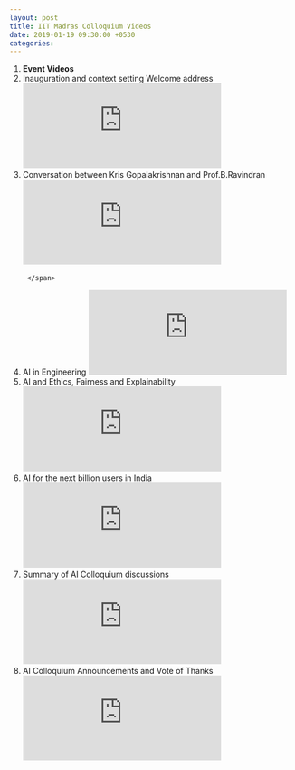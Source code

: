 ```yaml
---
layout: post
title: IIT Madras Colloquium Videos
date: 2019-01-19 09:30:00 +0530
categories:
---
```


<ol class="publications container mt-4">
  <li class="row">
    <span class="col-5 text-center"><strong> Event </strong> </span>
    <span class="col-25 text-center"><strong> Videos</strong> </span>
  </li>
  <li class="row"> 
     <span class="col-5 text-center">
      Inauguration and context setting Welcome address 
       </span>
       <span class="col-25"> <iframe width="350" height="150" src="https://player.vimeo.com/video/336771207?title=0&byline=0&portrait=0" frameborder="0" allow="autoplay; encrypted-media" allowfullscreen></iframe>
     </span>
  </li> <li class="row">
     <span class="col-5 text-center">
      Conversation between Kris Gopalakrishnan and Prof.B.Ravindran
       </span> 
       <span class="col-25">
         <iframe width="350" height="150" src="https://player.vimeo.com/video/336943666?title=0&byline=0&portrait=0" frameborder="0" allow="autoplay; encrypted-media" allowfullscreen></iframe>

     </span>
  </li> <li class="row">
     <span class="col-5 text-center">
      AI in Engineering
       </span> <span class="col-25"> 
<iframe width="350" height="150" src="https://player.vimeo.com/video/336848778?title=0&byline=0&portrait=0" frameborder="0" allow="autoplay; encrypted-media" allowfullscreen></iframe>
     </span>
  </li> <li class="row">
     <span class="col-5 text-center">
      AI and Ethics, Fairness and Explainability
       </span> <span class="col-25">
       <iframe width="350" height="150" src="https://player.vimeo.com/video/336953971?title=0&byline=0&portrait=0" frameborder="0" allow="autoplay; encrypted-media" allowfullscreen></iframe>  
     </span>
  </li> <li class="row">
     <span class="col-5 text-center">
       AI for the next billion users in India
       </span> <span class="col-25">
      <iframe width="350" height="150" src="https://player.vimeo.com/video/336956634?title=0&byline=0&portrait=0" frameborder="0" allow="autoplay; encrypted-media" allowfullscreen></iframe>
     </span>
  </li> <li class="row">
     <span class="col-5 text-center">
       Summary of AI Colloquium discussions
       </span> <span class="col-25">
       <iframe width="350" height="150" src="https://player.vimeo.com/video/337244398?title=0&byline=0&portrait=0" frameborder="0" allow="autoplay; encrypted-media" allowfullscreen></iframe>
     </span>
  </li>
 <li class="row">
     <span class="col-5 text-center">
       AI Colloquium Announcements and Vote of Thanks
       </span> <span class="col-25">
      <iframe width="350" height="150" src="https://player.vimeo.com/video/337240718?title=0&byline=0&portrait=0" frameborder="0" allow="autoplay; encrypted-media" allowfullscreen></iframe>
     </span>
  </li>

</ol>
<ul>

